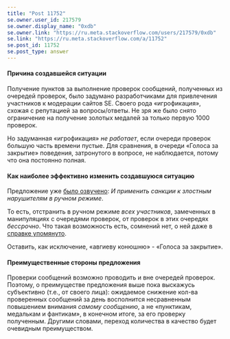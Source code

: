 ```yaml
---
title: "Post 11752"
se.owner.user_id: 217579
se.owner.display_name: "0xdb"
se.owner.link: "https://ru.meta.stackoverflow.com/users/217579/0xdb"
se.link: "https://ru.meta.stackoverflow.com/a/11752"
se.post_id: 11752
se.post_type: answer
---
```

<h4>Причина создавшейся ситуации</h4>
<p>Получение пунктов за выполнение проверок сообщений, полученных из очередей проверок, было задумано разработчиками для привлечения участников к модерации сайтов SE. Своего рода «игрофикация», схожая с репутацией за вопросы/ответы. Не зря же было снято ограничение на получение золотых медалей за только первую 1000 проверок.</p>
<p>Но задуманная «игрофикация» <em>не работает</em>, если очереди проверок большую часть времени пустые. Для сравнения, в очереди «Голоса за закрытие» поведения, затронутого в вопросе, не наблюдается, потому что она постоянно полная.</p>
<h4>Как наиболее эффективно изменить создавшуюся ситуацию</h4>
<p>Предложение уже <a href="https://ru.meta.stackoverflow.com/a/11518">было озвучено</a>: <em>И применить санкции к злостным нарушителям в ручном режиме</em>.</p>
<p>То есть, отстранить в ручном режиме <em>всех участников</em>, замеченных в манипуляциях с очередями проверок, от проверок в этих очередях <em>бессрочно</em>. Что такая возможность есть, сомнений нет, о ней даже в <a href="https://ru.stackoverflow.com/help/review-suspensions">справке упомянуто</a>.</p>
<p>Оставить, как исключение, «авгиеву конюшню» - «Голоса за закрытие».</p>
<h4>Преимущественные стороны предложения</h4>
<p>Проверки сообщений возможно проводить и вне очередей проверок. Поэтому, о преимуществе предложения выше пока выскажусь субъективно (т.е., от своего лица): ожидаемое снижение кол-ва проверенных сообщений за день восполнится несравненным повышением внимания <em>самому сообщению</em>, а не «пунктикам, медалькам и фантикам», в конечном итоге, за его проверку полученным. Другими словами, переход количества в качество будет очевидным преимуществом.</p>

